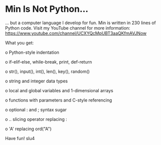 # Min Is Not Python...
... but a computer language I develop for fun. Min is written in 230 lines of Python code. Visit my YouTube channel for more information: https://www.youtube.com/channel/UCXYQcMpUBT3aaQKfmAVJNow


What you get:

o Python-style indentation

o if-elif-else, while-break, print, def-return

o str(), input(), int(), len(), key(), random()

o string and integer data types

o local and global variables and 1-dimensional arrays

o functions with parameters and C-style referencing

o optional : and ; syntax sugar

o .. slicing operator replacing :

o 'A' replacing ord("A")


Have fun!
slu4
